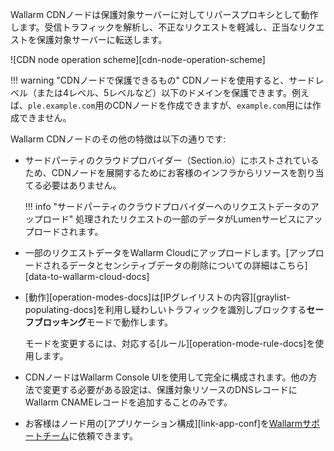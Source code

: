 Wallarm CDNノードは保護対象サーバーに対してリバースプロキシとして動作します。受信トラフィックを解析し、不正なリクエストを軽減し、正当なリクエストを保護対象サーバーに転送します。

![CDN node operation scheme][cdn-node-operation-scheme]

!!! warning "CDNノードで保護できるもの"
    CDNノードを使用すると、サードレベル（または4レベル、5レベルなど）以下のドメインを保護できます。例えば、`ple.example.com`用のCDNノードを作成できますが、`example.com`用には作成できません。

Wallarm CDNノードのその他の特徴は以下の通りです:

* サードパーティのクラウドプロバイダー（Section.io）にホストされているため、CDNノードを展開するためにお客様のインフラからリソースを割り当てる必要はありません。

    !!! info "サードパーティのクラウドプロバイダーへのリクエストデータのアップロード"
        処理されたリクエストの一部のデータがLumenサービスにアップロードされます。
* 一部のリクエストデータをWallarm Cloudにアップロードします。[アップロードされるデータとセンシティブデータの削除についての詳細はこちら][data-to-wallarm-cloud-docs]
* [動作][operation-modes-docs]は[IPグレイリストの内容][graylist-populating-docs]を利用し疑わしいトラフィックを識別しブロックする**セーフブロッキング**モードで動作します。

    モードを変更するには、対応する[ルール][operation-mode-rule-docs]を使用します。
* CDNノードはWallarm Console UIを使用して完全に構成されます。他の方法で変更する必要がある設定は、保護対象リソースのDNSレコードにWallarm CNAMEレコードを追加することのみです。
* お客様はノード用の[アプリケーション構成][link-app-conf]を[Wallarmサポートチーム](mailto:support@wallarm.com)に依頼できます。